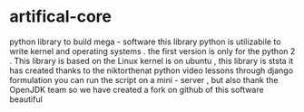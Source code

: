 # artifical-core
 python library to build mega - software
 this library python is utilizabile to write kernel and operating systems .
 the first version is only for the python 2 .
 This library is based on the Linux kernel is on ubuntu , this library is ststa it has created thanks to the niktorthenat python video lessons
 through django formulation you can run the script on a mini - server , but also thank the OpenJDK team so we have created a fork on github of this software beautiful
